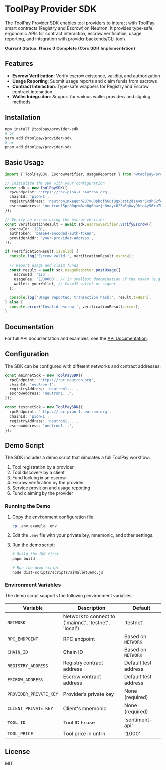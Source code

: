 # ToolPay Provider SDK

The ToolPay Provider SDK enables tool providers to interact with ToolPay smart contracts (Registry and Escrow) on Neutron. It provides type-safe, ergonomic APIs for contract interaction, escrow verification, usage reporting, and integration with provider backends/CLI tools.

**Current Status: Phase 3 Complete (Core SDK Implementation)**

## Features

- **Escrow Verification**: Verify escrow existence, validity, and authorization
- **Usage Reporting**: Submit usage reports and claim funds from escrows
- **Contract Interaction**: Type-safe wrappers for Registry and Escrow contract interaction
- **Wallet Integration**: Support for various wallet providers and signing methods

## Installation

```bash
npm install @toolpay/provider-sdk
# or
yarn add @toolpay/provider-sdk
# or
pnpm add @toolpay/provider-sdk
```

## Basic Usage

```typescript
import { ToolPaySDK, EscrowVerifier, UsageReporter } from '@toolpay/provider-sdk';

// Initialize the SDK with your configuration
const sdk = new ToolPaySDK({
  rpcEndpoint: 'https://rpc-pion-1.neutron.org',
  chainId: 'pion-1',
  registryAddress: 'neutron1mxaqqnh237vu0phcfh6ut8gx3att2dza49r5x9h52fey9gspy5nq54cjhv',
  escrowAddress: 'neutron15pc80qem8vn8g6nazjs8nayx625x6g0wy9kte4y56ru7k3d6ek0shmc92y',
});

// Verify an escrow using the escrow verifier
const verificationResult = await sdk.escrowVerifier.verifyEscrow({
  escrowId: '123',
  authToken: 'base64-encoded-auth-token',
  providerAddr: 'your-provider-address',
});

if (verificationResult.isValid) {
  console.log('Escrow valid:', verificationResult.escrow);
  
  // Report usage and claim funds
  const result = await sdk.usageReporter.postUsage({
    escrowId: '123',
    usageFee: '1000000', // In smallest denomination of the token (e.g., untrn)
    wallet: yourWallet, // CosmJS wallet or signer
  });
  
  console.log('Usage reported, transaction hash:', result.txHash);
} else {
  console.error('Invalid escrow:', verificationResult.error);
}
```

## Documentation

For full API documentation and examples, see the [API Documentation](./docs/API.md).

## Configuration

The SDK can be configured with different networks and contract addresses:

```typescript
const mainnetSdk = new ToolPaySDK({
  rpcEndpoint: 'https://rpc.neutron.org',
  chainId: 'neutron-1',
  registryAddress: 'neutron1...',
  escrowAddress: 'neutron1...',
});

const testnetSdk = new ToolPaySDK({
  rpcEndpoint: 'https://rpc-pion-1.neutron.org',
  chainId: 'pion-1',
  registryAddress: 'neutron1...',
  escrowAddress: 'neutron1...',
});
```

## Demo Script

The SDK includes a demo script that simulates a full ToolPay workflow:

1. Tool registration by a provider
2. Tool discovery by a client
3. Fund locking in an escrow
4. Escrow verification by the provider
5. Service provision and usage reporting
6. Fund claiming by the provider

### Running the Demo

1. Copy the environment configuration file:
   ```bash
   cp .env.example .env
   ```

2. Edit the `.env` file with your private key, mnemonic, and other settings.

3. Run the demo script:
   ```bash
   # Build the SDK first
   pnpm build
   
   # Run the demo script
   node dist-scripts/scripts/aiWalletDemo.js
   ```

### Environment Variables

The demo script supports the following environment variables:

| Variable | Description | Default |
|----------|-------------|---------|
| `NETWORK` | Network to connect to ('mainnet', 'testnet', 'local') | 'testnet' |
| `RPC_ENDPOINT` | RPC endpoint | Based on `NETWORK` |
| `CHAIN_ID` | Chain ID | Based on `NETWORK` |
| `REGISTRY_ADDRESS` | Registry contract address | Default test address |
| `ESCROW_ADDRESS` | Escrow contract address | Default test address |
| `PROVIDER_PRIVATE_KEY` | Provider's private key | None (required) |
| `CLIENT_PRIVATE_KEY` | Client's mnemonic | None (required) |
| `TOOL_ID` | Tool ID to use | 'sentiment-api' |
| `TOOL_PRICE` | Tool price in untrn | '1000' |

## License

MIT
